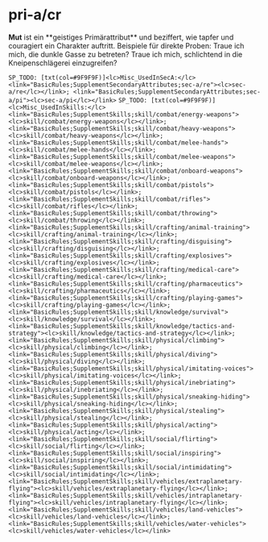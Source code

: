 # pri-a/cr

**Mut** ist ein \*\*geistiges Primärattribut\*\* und beziffert, wie tapfer und couragiert ein Charakter auftritt.
Beispiele für direkte Proben: Traue ich mich, die dunkle Gasse zu betreten? Traue ich mich, schlichtend in die Kneipenschlägerei einzugreifen?

`SP_TODO: [txt(col=#9F9F9F)]<lc>Misc_UsedInSecA:</lc> <link="BasicRules;SupplementSecondaryAttributes;sec-a/re"><lc>sec-a/re</lc></link>; <link="BasicRules;SupplementSecondaryAttributes;sec-a/pi"><lc>sec-a/pi</lc></link>`
`SP_TODO: [txt(col=#9F9F9F)]<lc>Misc_UsedInSkills:</lc> <link="BasicRules;SupplementSkills;skill/combat/energy-weapons"><lc>skill/combat/energy-weapons</lc></link>; <link="BasicRules;SupplementSkills;skill/combat/heavy-weapons"><lc>skill/combat/heavy-weapons</lc></link>; <link="BasicRules;SupplementSkills;skill/combat/melee-hands"><lc>skill/combat/melee-hands</lc></link>; <link="BasicRules;SupplementSkills;skill/combat/melee-weapons"><lc>skill/combat/melee-weapons</lc></link>; <link="BasicRules;SupplementSkills;skill/combat/onboard-weapons"><lc>skill/combat/onboard-weapons</lc></link>; <link="BasicRules;SupplementSkills;skill/combat/pistols"><lc>skill/combat/pistols</lc></link>; <link="BasicRules;SupplementSkills;skill/combat/rifles"><lc>skill/combat/rifles</lc></link>; <link="BasicRules;SupplementSkills;skill/combat/throwing"><lc>skill/combat/throwing</lc></link>; <link="BasicRules;SupplementSkills;skill/crafting/animal-training"><lc>skill/crafting/animal-training</lc></link>; <link="BasicRules;SupplementSkills;skill/crafting/disguising"><lc>skill/crafting/disguising</lc></link>; <link="BasicRules;SupplementSkills;skill/crafting/explosives"><lc>skill/crafting/explosives</lc></link>; <link="BasicRules;SupplementSkills;skill/crafting/medical-care"><lc>skill/crafting/medical-care</lc></link>; <link="BasicRules;SupplementSkills;skill/crafting/pharmaceutics"><lc>skill/crafting/pharmaceutics</lc></link>; <link="BasicRules;SupplementSkills;skill/crafting/playing-games"><lc>skill/crafting/playing-games</lc></link>; <link="BasicRules;SupplementSkills;skill/knowledge/survival"><lc>skill/knowledge/survival</lc></link>; <link="BasicRules;SupplementSkills;skill/knowledge/tactics-and-strategy"><lc>skill/knowledge/tactics-and-strategy</lc></link>; <link="BasicRules;SupplementSkills;skill/physical/climbing"><lc>skill/physical/climbing</lc></link>; <link="BasicRules;SupplementSkills;skill/physical/diving"><lc>skill/physical/diving</lc></link>; <link="BasicRules;SupplementSkills;skill/physical/imitating-voices"><lc>skill/physical/imitating-voices</lc></link>; <link="BasicRules;SupplementSkills;skill/physical/inebriating"><lc>skill/physical/inebriating</lc></link>; <link="BasicRules;SupplementSkills;skill/physical/sneaking-hiding"><lc>skill/physical/sneaking-hiding</lc></link>; <link="BasicRules;SupplementSkills;skill/physical/stealing"><lc>skill/physical/stealing</lc></link>; <link="BasicRules;SupplementSkills;skill/physical/acting"><lc>skill/physical/acting</lc></link>; <link="BasicRules;SupplementSkills;skill/social/flirting"><lc>skill/social/flirting</lc></link>; <link="BasicRules;SupplementSkills;skill/social/inspiring"><lc>skill/social/inspiring</lc></link>; <link="BasicRules;SupplementSkills;skill/social/intimidating"><lc>skill/social/intimidating</lc></link>; <link="BasicRules;SupplementSkills;skill/vehicles/extraplanetary-flying"><lc>skill/vehicles/extraplanetary-flying</lc></link>; <link="BasicRules;SupplementSkills;skill/vehicles/intraplanetary-flying"><lc>skill/vehicles/intraplanetary-flying</lc></link>; <link="BasicRules;SupplementSkills;skill/vehicles/land-vehicles"><lc>skill/vehicles/land-vehicles</lc></link>; <link="BasicRules;SupplementSkills;skill/vehicles/water-vehicles"><lc>skill/vehicles/water-vehicles</lc></link>`
